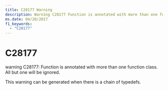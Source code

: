 ```yaml
---
title: C28177 Warning
description: Warning C28177 Function is annotated with more than one function class. All but one will be ignored.
ms.date: 04/20/2017
f1_keywords: 
  - "C28177"
---
```


# C28177


warning C28177: Function is annotated with more than one function class. All but one will be ignored.

This warning can be generated when there is a chain of typedefs.


